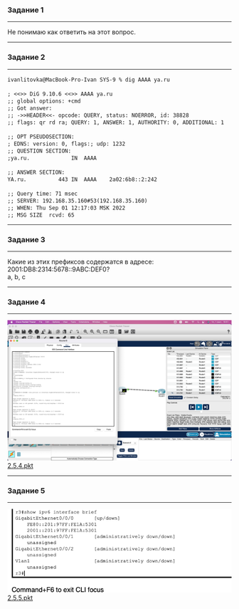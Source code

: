 ### Задание 1
---

Не понимаю как ответить на этот вопрос.

---
### Задание 2
---

```
ivanlitovka@MacBook-Pro-Ivan SYS-9 % dig AAAA ya.ru

; <<>> DiG 9.10.6 <<>> AAAA ya.ru
;; global options: +cmd
;; Got answer:
;; ->>HEADER<<- opcode: QUERY, status: NOERROR, id: 38828
;; flags: qr rd ra; QUERY: 1, ANSWER: 1, AUTHORITY: 0, ADDITIONAL: 1

;; OPT PSEUDOSECTION:
; EDNS: version: 0, flags:; udp: 1232
;; QUESTION SECTION:
;ya.ru.				IN	AAAA

;; ANSWER SECTION:
YA.ru.			443	IN	AAAA	2a02:6b8::2:242

;; Query time: 71 msec
;; SERVER: 192.168.35.160#53(192.168.35.160)
;; WHEN: Thu Sep 01 12:17:03 MSK 2022
;; MSG SIZE  rcvd: 65

```
---

### Задание 3
---

Какие из этих префиксов содержатся в адресе: 2001:DB8:2314:5678::9ABC:DEF0?   
a, b, c

---

### Задание 4
---

![](./img/2.5.1.png)
[2.5.4.pkt](./files/2.5.4.pkt)

---

### Задание 5
---

![](./img/2.5.2.png)
[2.5.5.pkt](./files/2.5.5.pkt)
